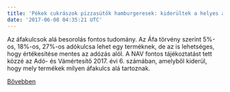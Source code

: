 ```yaml
---
title: 'Pékek cukrászok pizzasütők hamburgeresek: kiderültek a helyes áfakulcsok'
date: '2017-06-08 04:35:21 UTC'
---
```


Az áfakulcsok alá besorolás fontos tudomány. Az Áfa törvény szerint 5%-os, 18%-os, 27%-os adókulcsa lehet egy terméknek, de az is lehetséges, hogy értékesítése mentes az adózás alól. A NAV fontos tájékoztatást tett közzé az Adó- és Vámértesítő 2017. évi 6. számában, amelyből kiderül, hogy mely termékek milyen áfakulcs alá tartoznak.


[Bővebben](http://ift.tt/2r7WPrA)
